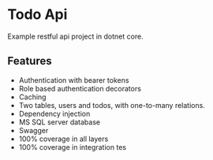 # Todo Api

Example restful api project in dotnet core.

## Features
- Authentication with bearer tokens
- Role based authentication decorators
- Caching
- Two tables, users and todos, with one-to-many relations.
- Dependency injection
- MS SQL server database
- Swagger
- 100% coverage in all layers
- 100% coverage in integration tes